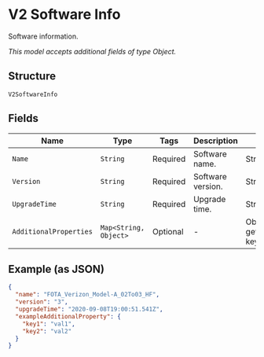 
# V2 Software Info

Software information.

*This model accepts additional fields of type Object.*

## Structure

`V2SoftwareInfo`

## Fields

| Name | Type | Tags | Description | Getter | Setter |
|  --- | --- | --- | --- | --- | --- |
| `Name` | `String` | Required | Software name. | String getName() | setName(String name) |
| `Version` | `String` | Required | Software version. | String getVersion() | setVersion(String version) |
| `UpgradeTime` | `String` | Required | Upgrade time. | String getUpgradeTime() | setUpgradeTime(String upgradeTime) |
| `AdditionalProperties` | `Map<String, Object>` | Optional | - | Object getAdditionalProperty(String key) | additionalProperty(String key, Object value) |

## Example (as JSON)

```json
{
  "name": "FOTA_Verizon_Model-A_02To03_HF",
  "version": "3",
  "upgradeTime": "2020-09-08T19:00:51.541Z",
  "exampleAdditionalProperty": {
    "key1": "val1",
    "key2": "val2"
  }
}
```

